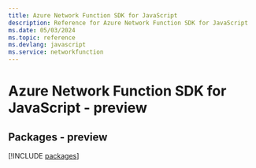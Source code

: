 ```yaml
---
title: Azure Network Function SDK for JavaScript
description: Reference for Azure Network Function SDK for JavaScript
ms.date: 05/03/2024
ms.topic: reference
ms.devlang: javascript
ms.service: networkfunction
---
```

# Azure Network Function SDK for JavaScript - preview
## Packages - preview
[!INCLUDE [packages](network-function-index.md)]